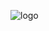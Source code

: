 ![logo](https://user-images.githubusercontent.com/89773011/131311725-1dc7477b-408f-4acd-975f-efe652f4cfd3.jpg)
